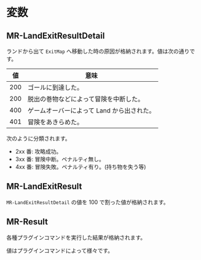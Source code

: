変数
==========

MR-LandExitResultDetail
----------

ランドから出て `ExitMap` へ移動した時の原因が格納されます。値は次の通りです。

| 値  | 意味 |
|-----|------|
| 200 | ゴールに到達した。 |
| 200 | 脱出の巻物などによって冒険を中断した。 |
| 400 | ゲームオーバーによって Land から出された。 |
| 401 | 冒険をあきらめた。 |

次のように分類されます。

- 2xx 番: 攻略成功。
- 3xx 番: 冒険中断。ペナルティ無し。
- 4xx 番: 冒険失敗。ペナルティ有り。(持ち物を失う等)


MR-LandExitResult
----------

`MR-LandExitResultDetail` の値を 100 で割った値が格納されます。

MR-Result
----------

各種プラグインコマンドを実行した結果が格納されます。

値はプラグインコマンドによって様々です。
